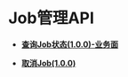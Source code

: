 # Job管理API<a name="ges_03_0036"></a>

-   **[查询Job状态\(1.0.0\)-业务面](查询Job状态(1-0-0)-业务面.md)**  

-   **[取消Job\(1.0.0\)](取消Job(1-0-0).md)**  


